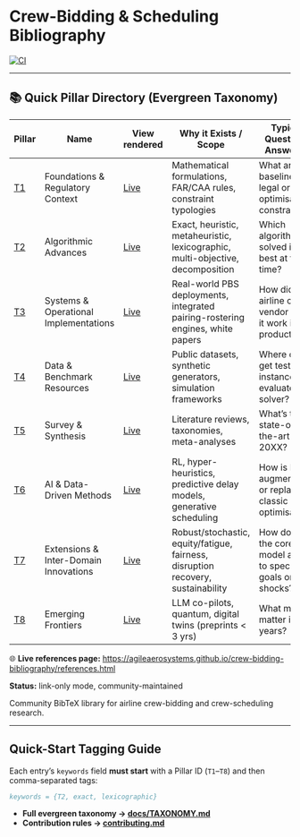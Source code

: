 # Crew-Bidding & Scheduling Bibliography

[![CI](https://github.com/AgileAerosystems/crew-bidding-bibliography/actions/workflows/render.yml/badge.svg)](https://github.com/AgileAerosystems/crew-bidding-bibliography/actions/workflows/render.yml)

---

## 📚 Quick Pillar Directory (Evergreen Taxonomy)

| Pillar                                | Name                                   | View rendered                                      | Why it Exists / Scope                                             | Typical Questions Answered                               |
|---------------------------------------|----------------------------------------|----------------------------------------------------|--------------------------------------------------------------------|----------------------------------------------------------|
| [T1](T1-Foundations-and-Regulatory-Context.html)  | Foundations & Regulatory Context       | [Live](https://agileaerosystems.github.io/crew-bidding-bibliography/T1-Foundations-and-Regulatory-Context.html)  | Mathematical formulations, FAR/CAA rules, constraint typologies    | What are the baseline legal or optimisation constraints? |
| [T2](T2-Algorithmic-Advances.html)    | Algorithmic Advances                   | [Live](https://agileaerosystems.github.io/crew-bidding-bibliography/T2-Algorithmic-Advances.html)    | Exact, heuristic, metaheuristic, lexicographic, multi-objective, decomposition | Which algorithms solved it best at the time?            |
| [T3](T3-Systems-and-Operational-Implementations.html) | Systems & Operational Implementations  | [Live](https://agileaerosystems.github.io/crew-bidding-bibliography/T3-Systems-and-Operational-Implementations.html) | Real-world PBS deployments, integrated pairing-rostering engines, white papers | How did an airline or vendor make it work in production? |
| [T4](T4-Data-and-Benchmark-Resources.html)   | Data & Benchmark Resources             | [Live](https://agileaerosystems.github.io/crew-bidding-bibliography/T4-Data-and-Benchmark-Resources.html)   | Public datasets, synthetic generators, simulation frameworks      | Where can I get test instances or evaluate my solver?   |
| [T5](T5-Survey-and-Synthesis.html)    | Survey & Synthesis                     | [Live](https://agileaerosystems.github.io/crew-bidding-bibliography/T5-Survey-and-Synthesis.html)    | Literature reviews, taxonomies, meta-analyses                     | What’s the state-of-the-art as of 20XX?                 |
| [T6](T6-AI-and-Data-Driven-Methods.html)  | AI & Data-Driven Methods               | [Live](https://agileaerosystems.github.io/crew-bidding-bibliography/T6-AI-and-Data-Driven-Methods.html)  | RL, hyper-heuristics, predictive delay models, generative scheduling | How is ML/AI augmenting or replacing classic optimisation? |
| [T7](T7-Extensions-and-Inter-Domain-Innovations.html) | Extensions & Inter-Domain Innovations  | [Live](https://agileaerosystems.github.io/crew-bidding-bibliography/T7-Extensions-and-Inter-Domain-Innovations.html) | Robust/stochastic, equity/fatigue, fairness, disruption recovery, sustainability | How does the core model adapt to special goals or shocks? |
| [T8](T8-Emerging-Frontiers.html)      | Emerging Frontiers                     | [Live](https://agileaerosystems.github.io/crew-bidding-bibliography/T8-Emerging-Frontiers.html)      | LLM co-pilots, quantum, digital twins (preprints < 3 yrs)          | What might matter in five years?                         |




🌐 **Live references page:** <https://agileaerosystems.github.io/crew-bidding-bibliography/references.html>

**Status:** link-only mode, community-maintained  

Community BibTeX library for airline crew-bidding and crew-scheduling research.

---

## Quick-Start Tagging Guide

Each entry’s `keywords` field **must start** with a Pillar ID (`T1`–`T8`) and then comma-separated tags:

```bibtex
keywords = {T2, exact, lexicographic}
```
* **Full evergreen taxonomy → [docs/TAXONOMY.md](docs/TAXONOMY.md)**
* **Contribution rules   → [contributing.md](contributing.md)**
